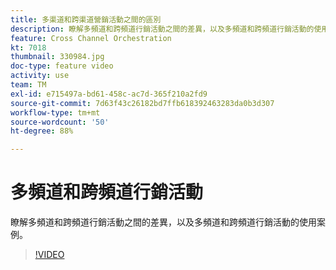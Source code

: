 ```yaml
---
title: 多渠道和跨渠道營銷活動之間的區別
description: 瞭解多頻道和跨頻道行銷活動之間的差異，以及多頻道和跨頻道行銷活動的使用案例。
feature: Cross Channel Orchestration
kt: 7018
thumbnail: 330984.jpg
doc-type: feature video
activity: use
team: TM
exl-id: e715497a-bd61-458c-ac7d-365f210a2fd9
source-git-commit: 7d63f43c26182bd7ffb618392463283da0b3d307
workflow-type: tm+mt
source-wordcount: '50'
ht-degree: 88%

---
```


# 多頻道和跨頻道行銷活動

瞭解多頻道和跨頻道行銷活動之間的差異，以及多頻道和跨頻道行銷活動的使用案例。

>[!VIDEO](https://video.tv.adobe.com/v/330984?quality=12)
